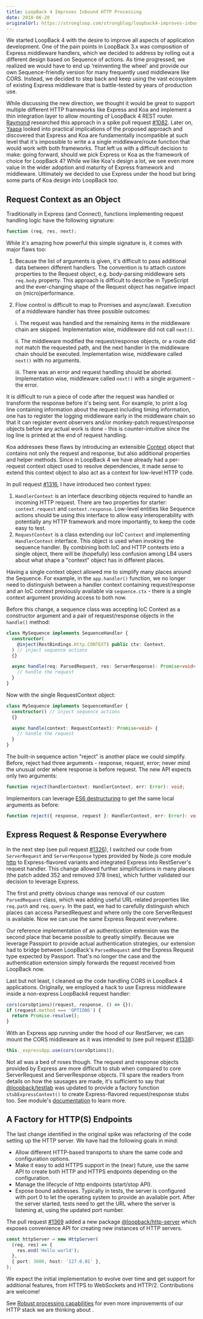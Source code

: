 ```yaml
---
title: LoopBack 4 Improves Inbound HTTP Processing
date: 2018-06-20
originalUrl: https://strongloop.com/strongblog/loopback4-improves-inbound-http-processing
---
```


We started LoopBack 4 with the desire to improve all aspects of application
development. One of the pain points in LoopBack 3.x was composition of Express
middleware handlers, which we decided to address by rolling out a different
design based on Sequence of actions. As time progressed, we realized we would
have to end up ‘reinventing the wheel’ and provide our own Sequence-friendly
version for many frequently used middleware like CORS. Instead, we decided to
step back and keep using the vast ecosystem of existing Express middleware that
is battle-tested by years of production use.

<!--more-->

While discussing the new direction, we thought it would be great to support
multiple different HTTP frameworks like Express and Koa and implement a thin
integration layer to allow mounting of LoopBack 4 REST router.
[Raymond](/authors/Raymond_Feng/) researched this approach in a spike pull
request [#1082](https://github.com/strongloop/loopback-next/pull/1082). Later
on, [Yaapa](/authors/Hage_Yaapa/) looked into practical implications of the
proposed approach and discovered that Express and Koa are fundamentally
incompatible at such level that it's impossible to write a a single
middleware/route function that would work with both frameworks. That left us
with a difficult decision to make: going forward, should we pick Express or Koa
as the framework of choice for LoopBack 4? While we like Koa's design a lot, we
see even more value in the wider adoption and maturity of Express framework and
middleware. Ultimately we decided to use Express under the hood but bring some
parts of Koa design into LoopBack too.

## Request Context as an Object

Traditionally in Express (and Connect), functions implementing request handling
logic have the following signature:

```js
function (req, res, next);
```

While it's amazing how powerful this simple signature is, it comes with major
flaws too:

1. Because the list of arguments is given, it's difficult to pass additional
   data between different handlers. The convention is to attach custom
   properties to the Request object, e.g. body-parsing middleware sets
   `req.body` property. This approach is difficult to describe in TypeScript and
   the ever-changing shape of the Request object has negative impact on
   (micro)performance.

2. Flow control is difficult to map to Promises and async/await. Execution of a
   middleware handler has three possible outcomes:

   i. The request was handled and the remaining items in the middleware chain
   are skipped. Implementation wise, middleware did not call `next()`.

   ii. The middleware modified the request/response objects, or a route did not
   match the requested path, and the next handler in the middleware chain should
   be executed. Implementation wise, middleware called `next()` with no
   arguments.

   iii. There was an error and request handling should be aborted.
   Implementation wise, middleware called `next()` with a single argument - the
   error.

It is difficult to run a piece of code after the request was handled or
transform the response before it's being sent. For example, to print a log line
containing information about the request including timing information, one has
to register the logging middleware early in the middleware chain so that it can
register event observers and/or monkey-patch request/response objects before any
actual work is done - this is counter-intuitive since the log line is printed at
the end of request handling.

Koa addresses these flaws by introducing an extensible
[Context](https://koajs.com/#context) object that contains not only the request
and response, but also additional properties and helper methods. Since in
LoopBack 4 we have already had a per-request context object used to resolve
dependencies, it made sense to extend this context object to also act as a
context for low-level HTTP code.

In pull request [#1316](https://github.com/strongloop/loopback-next/pull/1316),
I have introduced two context types:

1. `HandlerContext` is an interface describing objects required to handle an
   incoming HTTP request. There are two properties for starter:
   `context.request` and `context.response`. Low-level entities like Sequence
   actions should be using this interface to allow easy interoperability with
   potentially any HTTP framework and more importantly, to keep the code easy to
   test.
2. `RequestContext` is a class extending our IoC `Context` and implementing
   `HandlerContext` interface. This object is used when invoking the sequence
   handler. By combining both IoC and HTTP contexts into a single object, there
   will be (hopefully) less confusion among LB4 users about what shape a
   "context" object has in different places.

Having a single context object allowed me to simplify many places around the
Sequence. For example, in the `app.handler()` function, we no longer need to
distinguish between a handler context containing request/response and an IoC
context previously available via `sequence.ctx` - there is a single context
argument providing access to both now.

Before this change, a sequence class was accepting IoC Context as a constructor
argument and a pair of request/response objects in the `handle()` method:

```ts
class MySequence implements SequenceHandler {
  constructor(
    @inject(RestBindings.Http.CONTEXT) public ctx: Context,
  ) // inject sequence actions
  {}

  async handle(req: ParsedRequest, res: ServerResponse): Promise<void> {
    // handle the request
  }
}
```

Now with the single RequestContext object:

```ts
class MySequence implements SequenceHandler {
  constructor() // inject sequence actions
  {}

  async handle(context: RequestContext): Promise<void> {
    // handle the request
  }
}
```

The built-in sequence action "reject" is another place we could simplify.
Before, reject had three arguments - response, request, error; never mind the
unusual order where response is before request. The new API expects only two
arguments:

```ts
function reject(handlerContext: HandlerContext, err: Error): void;
```

Implementors can leverage
[ES6 destructuring](https://developer.mozilla.org/en-US/docs/Web/JavaScript/Reference/Operators/Destructuring_assignment)
to get the same local arguments as before:

```ts
function reject({ response, request }: HandlerContext, err: Error): void;
```

## Express Request & Response Everywhere

In the next step (see pull request
[#1326](https://github.com/strongloop/loopback-next/pull/1326)), I switched our
code from `ServerRequest` and `ServerResponse` types provided by Node.js core
module [http](https://nodejs.org/api/http.html) to Express-flavored variants and
integrated Express into RestServer's request handler. This change allowed
further simplifications in many places (the patch added 352 and removed 378
lines), which further validated our decision to leverage Express.

The first and pretty obvious change was removal of our custom `ParsedRequest`
class, which was adding useful URL-related properties like `req.path` and
`req.query`. In the past, we had to carefully distinguish which places can
access ParsedRequest and where only the core ServerRequest is available. Now we
can use the same Express Request everywhere.

Our reference implementation of an authentication extension was the second place
that became possible to greatly simplify. Because we leverage Passport to
provide actual authentication strategies, our extension had to bridge between
LoopBack's `ParsedRequest` and the Express Request type expected by Passport.
That's no longer the case and the authentication extension simply forwards the
request received from LoopBack now.

Last but not least, I cleaned up the code handling CORS in LoopBack 4
applications. Originally, we employed a hack to use Express middleware inside a
non-express LoopBack4 request handler:

```ts
cors(corsOptions)(request, response, () => {});
if (request.method === 'OPTIONS') {
  return Promise.resolve();
}
```

With an Express app running under the hood of our RestServer, we can mount the
CORS middleware as it was intended to (see pull request
[#1338](https://github.com/strongloop/loopback-next/pull/1338)):

```ts
this._expressApp.use(cors(corsOptions));
```

Not all was a bed of roses though. The request and response objects provided by
Express are more difficult to stub when compared to core ServerRequest and
ServerResponse objects. I'll spare the readers from details on how the sausages
are made, it's sufficient to say that
[@loopback/testlab](https://www.npmjs.com/package/@loopback/testlab) was updated
to provide a factory function `stubExpressContext()` to create Express-flavored
request/response stubs too. See module's
[documentation](https://www.npmjs.com/package/@loopback/testlab#shot) to learn
more.

## A Factory for HTTP(S) Endpoints

The last change identified in the original spike was refactoring of the code
setting up the HTTP server. We have had the following goals in mind:

- Allow different HTTP-based transports to share the same code and configuration
  options.
- Make it easy to add HTTPS support in the (near) future, use the same API to
  create both HTTP and HTTPS endpoints depending on the configuration.
- Manage the lifecycle of http endpoints (start/stop API).
- Expose bound addresses. Typically in tests, the server is configured with port
  0 to let the operating system to provide an available port. After the server
  started, tests need to get the URL where the server is listening at, using the
  updated port number.

The pull request [#1369](https://github.com/strongloop/loopback-next/pull/1369)
added a new package
[@loopback/http-server](https://www.npmjs.com/package/@loopback/http-server)
which exposes convenience API for creating new instances of HTTP servers.

```ts
const httpServer = new HttpServer(
  (req, res) => {
    res.end('Hello world');
  },
  { port: 3000, host: '127.0.01' },
);
```

We expect the initial implementation to evolve over time and get support for
additional features, from HTTPS to WebSockets and HTTP/2. Contributions are
welcome!

See
[Robust processing capabilities](https://github.com/strongloop/loopback-next/issues/1038)
for even more improvements of our HTTP stack we are thinking about .
